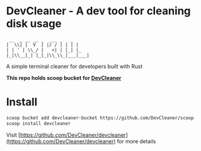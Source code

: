 # DevCleaner - A dev tool for cleaning disk usage

```
 __  _ __ __ _  ___ _   _
|  \\| |  V  | |/ / | | | |
| | ' | \\_/ |   <| | |_| |_
|_|\\__|_| |_|_|\\_\\_|___|___|
```
A simple terminal cleaner for developers built with Rust

**This repo holds scoop bucket for [DevCleaner](https://github.com/DevCleaner/devcleaner)**

# Install

```bash
scoop bucket add devcleaner-bucket https://github.com/DevCleaner/scoop-devcleaner
scoop install devcleaner
```

Visit [https://github.com/DevCleaner/devcleaner](https://github.com/DevCleaner/devcleaner) for more details
